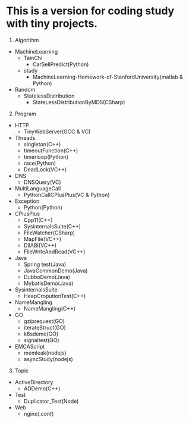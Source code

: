 # This is a version for coding study with tiny projects.
1. Algorithm
- MachineLearning
	- TainChi
		- CarSellPredict(Python)
	- study
		- MachineLearning-Homework-of-StanfordUniversity(matlab & Python)
- Random
    - StatelessDistribution
        - StateLessDistributionByMD5(CSharp)
        
2. Program
- HTTP
	- TinyWebServer(GCC & VC)
- Threads
	- singleton(C++)
    - timeoutFunction(C++)
    - timerloop(Python)
	- race(Python)
    - DeadLock(VC++)
- DNS
	- DNSQuery(VC)
- MultiLanguageCall
	- PythonCallCPlusPlus(VC & Python)
- Exception
	- Python(Python)    
- CPlusPlus
	- Cpp11(C++)
    - SysinternalsSuite(C++)
    - FileWatcher(CSharp)   
    - MapFile(VC++)    
    - DllABI(VC++)
    - FileWriteAndRead(VC++) 
- Java
	- Spring test(Java)
	- JavaCommonDemo(Java)
	- DubboDemo(Java)
	- MybatisDemo(Java)
- SysinternalsSuite
    - HeapCroputionTest(C++)
- NameMangling
    - NameMangling(C++)    
- GO
    - gziprequest(GO)
    - iterateStruct(GO)
    - k8sdemo(GO)
    - signaltest(GO)
- EMCAScript
    - memleak(nodejs)
    - asyncStudy(nodejs)
	
3. Topic
- ActiveDirectory
	- ADDemo(C++)
- Test
    - Duplicator_Test(Node)
- Web
    - nginx(.conf)
